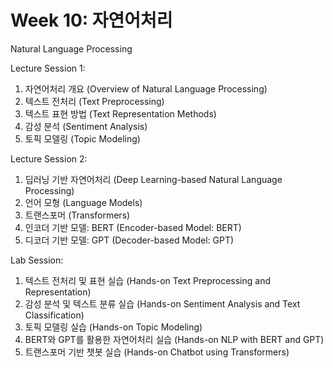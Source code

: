 # Week 10: 자연어처리

Natural Language Processing

Lecture Session 1:

1. 자연어처리 개요 (Overview of Natural Language Processing)
2. 텍스트 전처리 (Text Preprocessing)
3. 텍스트 표현 방법 (Text Representation Methods)
4. 감성 분석 (Sentiment Analysis)
5. 토픽 모델링 (Topic Modeling)

Lecture Session 2:

1. 딥러닝 기반 자연어처리 (Deep Learning-based Natural Language Processing)
2. 언어 모형 (Language Models)
3. 트랜스포머 (Transformers)
4. 인코더 기반 모델: BERT (Encoder-based Model: BERT)
5. 디코더 기반 모델: GPT (Decoder-based Model: GPT)

Lab Session:

1. 텍스트 전처리 및 표현 실습 (Hands-on Text Preprocessing and Representation)
2. 감성 분석 및 텍스트 분류 실습 (Hands-on Sentiment Analysis and Text Classification)
3. 토픽 모델링 실습 (Hands-on Topic Modeling)
4. BERT와 GPT를 활용한 자연어처리 실습 (Hands-on NLP with BERT and GPT)
5. 트랜스포머 기반 챗봇 실습 (Hands-on Chatbot using Transformers)

```{tableofcontents}

```
